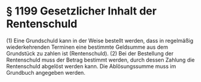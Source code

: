 # § 1199 Gesetzlicher Inhalt der Rentenschuld
(1) Eine Grundschuld kann in der Weise bestellt werden, dass in regelmäßig wiederkehrenden Terminen eine bestimmte Geldsumme aus dem Grundstück zu zahlen ist (Rentenschuld).
(2) Bei der Bestellung der Rentenschuld muss der Betrag bestimmt werden, durch dessen Zahlung die Rentenschuld abgelöst werden kann. Die Ablösungssumme muss im Grundbuch angegeben werden.